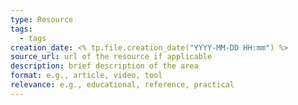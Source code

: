 ```yaml
---
type: Resource
tags:
  - tags
creation_date: <% tp.file.creation_date("YYYY-MM-DD HH:mm") %>
source_url: url of the resource if applicable
description: brief description of the area
format: e.g., article, video, tool
relevance: e.g., educational, reference, practical
---
```


